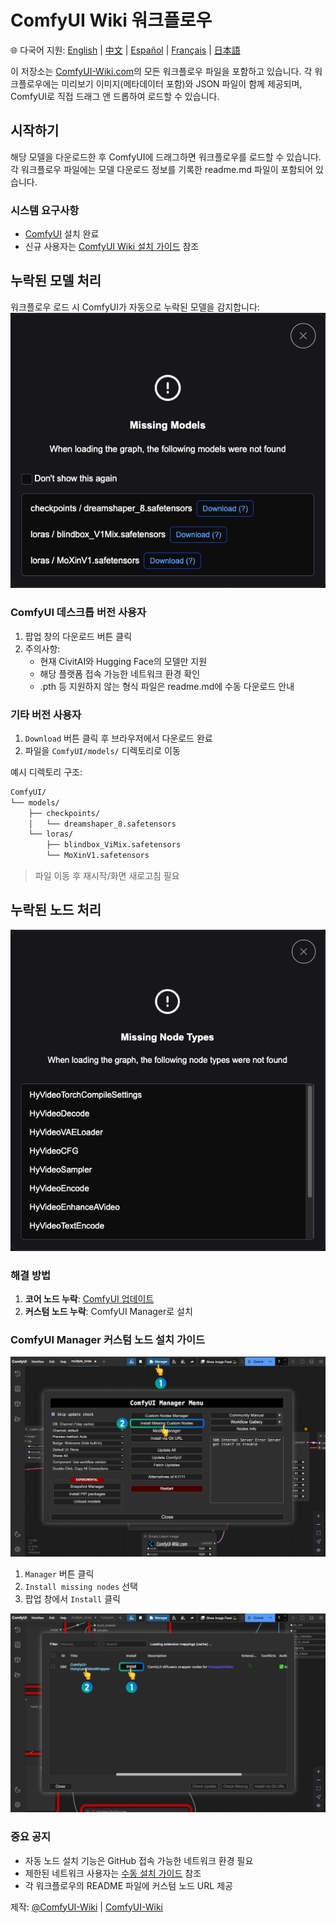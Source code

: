 # ComfyUI Wiki 워크플로우
🌐 다국어 지원: [English](README.md) | [中文](README.zh.md) | [Español](README.es.md) | [Français](README.fr.md) | [日本語](README.ja.md)

이 저장소는 [ComfyUI-Wiki.com](https://comfyui-wiki.com/ko)의 모든 워크플로우 파일을 포함하고 있습니다. 각 워크플로우에는 미리보기 이미지(메타데이터 포함)와 JSON 파일이 함께 제공되며, ComfyUI로 직접 드래그 앤 드롭하여 로드할 수 있습니다.

## 시작하기

해당 모델을 다운로드한 후 ComfyUI에 드래그하면 워크플로우를 로드할 수 있습니다. 각 워크플로우 파일에는 모델 다운로드 정보를 기록한 readme.md 파일이 포함되어 있습니다.

### 시스템 요구사항
- [ComfyUI](https://github.com/comfyanonymous/ComfyUI) 설치 완료
- 신규 사용자는 [ComfyUI Wiki 설치 가이드](https://comfyui-wiki.com/ko/install/install-comfyui) 참조

## 누락된 모델 처리
워크플로우 로드 시 ComfyUI가 자동으로 누락된 모델을 감지합니다:
![누락된 모델 알림](/readme_images/missing_models.png)

### ComfyUI 데스크톱 버전 사용자
1. 팝업 창의 다운로드 버튼 클릭
2. 주의사항:
   - 현재 CivitAI와 Hugging Face의 모델만 지원
   - 해당 플랫폼 접속 가능한 네트워크 환경 확인
   - .pth 등 지원하지 않는 형식 파일은 readme.md에 수동 다운로드 안내

### 기타 버전 사용자

1. `Download` 버튼 클릭 후 브라우저에서 다운로드 완료
2. 파일을 `ComfyUI/models/` 디렉토리로 이동

예시 디렉토리 구조:
```bash
ComfyUI/
└── models/
    ├── checkpoints/
    │   └── dreamshaper_8.safetensors
    └── loras/
        ├── blindbox_ViMix.safetensors
        └── MoXinV1.safetensors
```
> 파일 이동 후 재시작/화면 새로고침 필요

## 누락된 노드 처리
![누락된 노드 알림](/readme_images/missing_node_types.png)

### 해결 방법
1. **코어 노드 누락**: [ComfyUI 업데이트](https://comfyui-wiki.com/ko/tutorial/basic/how-to-update-comfyui)
2. **커스텀 노드 누락**: ComfyUI Manager로 설치

### ComfyUI Manager 커스텀 노드 설치 가이드
![ComfyUI Manager 인터페이스](/readme_images/comfyui_manager.png)
1. `Manager` 버튼 클릭
2. `Install missing nodes` 선택
3. 팝업 창에서 `Install` 클릭

![노드 설치 예시](/readme_images/install_missing_nodes.jpg)

### 중요 공지
- 자동 노드 설치 기능은 GitHub 접속 가능한 네트워크 환경 필요
- 제한된 네트워크 사용자는 [수동 설치 가이드](https://comfyui-wiki.com/ko/install/install-custom-nodes) 참조
- 각 워크플로우의 README 파일에 커스텀 노드 URL 제공


제작: [@ComfyUI-Wiki](https://github.com/comfyui-wiki) | [ComfyUI-Wiki](https://comfyui-wiki.com/ko)
